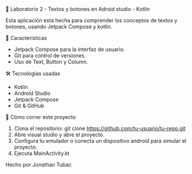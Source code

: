 📱 Laboratorio 2 - Textos y botones en Adroid studio - Kotlin

Esta aplicación está hecha para comprender los conceptos de textos y botones, usando Jetpack Compose y kotlin.

🚀 Características

- Jetpack Compose para la interfaz de usuario.
- Git para control de versiones.
- Uso de Text, Button y Column.

🛠️ Tecnologías usadas

- Kotlin
- Android Studio
- Jetpack Compose
- Git & GitHub

🧪 Cómo correr este proyecto

1. Clona el repositorio: git clone https://github.com/tu-usuario/tu-repo.git
2. Abre visual studio y abre el proyecto.
3. Configura tu emulador o conecta un dispositivo android para simular el proyecto.
4. Ejecuta MainActivity.kt


Hecho por Jonathan Tubac
